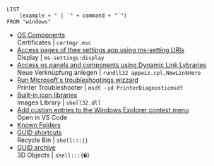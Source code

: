 
```dataview
LIST
    (example + " | `" + command + "`")
FROM "windows"
```

- [OS Components](OS%20Components.md)  
    Certificates | `certmgr.msc`
- [Access pages of thee settings app using ms-setting URIs](Access%20pages%20of%20thee%20settings%20app%20using%20ms-setting%20URIs.md)  
    Display | `ms-settings:display`
- [Access os panels and components using Dynamic Link Lybraries](../windows/Access%20os%20panels%20and%20components%20using%20Dynamic%20Link%20Lybraries.md)  
    Neue Verknüpfung anlegen | `rundll32 appwiz.cpl,NewLinkHere`
- [Run Microsoft's troubleshootings wizzard](Run%20Microsoft's%20troubleshootings%20wizzard.md)  
    Printer Troubleshooter | `msdt -id PrinterDiagnosticmsdt`
- [Built-in icon libraries](Built-in%20icon%20libraries.md)  
    Images Library | `shell32.dll`
- [Add custom entries to the Windows Explorer context menu](Add%20custom%20entries%20to%20the%20Windows%20Explorer%20context%20menu.md)  
    Open in VS Code
- [Known Folders](Known%20Folders.md)
- [GUID shortcuts](GUID%20shortcuts.md)  
    Recycle Bin | `shell:::{}`
- [GUID archive](GUID%20archive.md)  
    3D Objects | `shell:::{�}`